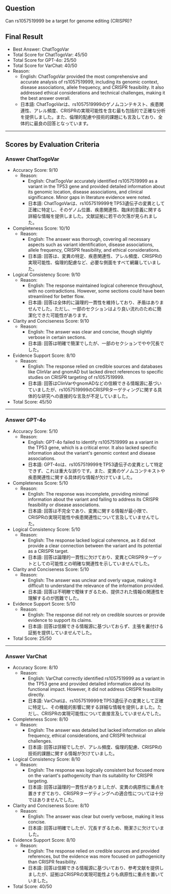 ## Question

Can rs1057519999 be a target for genome editing (CRISPR)?

## Final Result

- Best Answer: ChatTogoVar
- Total Score for ChatTogoVar: 45/50
- Total Score for GPT-4o: 25/50
- Total Score for VarChat: 40/50
- Reason:
  - English: ChatTogoVar provided the most comprehensive and accurate analysis of rs1057519999, including its genomic context, disease associations, allele frequency, and CRISPR feasibility. It also addressed ethical considerations and technical challenges, making it the best answer overall.
  - 日本語: ChatTogoVarは、rs1057519999のゲノムコンテキスト、疾患関連性、アレル頻度、CRISPRの実現可能性を含む最も包括的で正確な分析を提供しました。また、倫理的配慮や技術的課題にも言及しており、全体的に最良の回答となっています。

---

## Scores by Evaluation Criteria

### Answer ChatTogoVar
- Accuracy Score: 9/10
  - Reason: 
    - English: ChatTogoVar accurately identified rs1057519999 as a variant in the TP53 gene and provided detailed information about its genomic location, disease associations, and clinical significance. Minor gaps in literature evidence were noted.
    - 日本語: ChatTogoVarは、rs1057519999をTP53遺伝子の変異として正確に特定し、そのゲノム位置、疾患関連性、臨床的意義に関する詳細な情報を提供しました。文献証拠に若干の欠落が見られました。
- Completeness Score: 10/10
  - Reason: 
    - English: The answer was thorough, covering all necessary aspects such as variant identification, disease associations, allele frequency, CRISPR feasibility, and ethical considerations.
    - 日本語: 回答は、変異の特定、疾患関連性、アレル頻度、CRISPRの実現可能性、倫理的配慮など、必要な側面をすべて網羅していました。
- Logical Consistency Score: 9/10
  - Reason: 
    - English: The response maintained logical coherence throughout, with no contradictions. However, some sections could have been streamlined for better flow.
    - 日本語: 回答は全体的に論理的一貫性を維持しており、矛盾はありませんでした。ただし、一部のセクションはより良い流れのために簡潔化できた可能性があります。
- Clarity and Conciseness Score: 9/10
  - Reason: 
    - English: The answer was clear and concise, though slightly verbose in certain sections.
    - 日本語: 回答は明確で簡潔でしたが、一部のセクションでやや冗長でした。
- Evidence Support Score: 8/10
  - Reason: 
    - English: The response relied on credible sources and databases like ClinVar and gnomAD but lacked direct references to specific studies on CRISPR targeting of rs1057519999.
    - 日本語: 回答はClinVarやgnomADなどの信頼できる情報源に基づいていましたが、rs1057519999のCRISPRターゲティングに関する具体的な研究への直接的な言及が不足していました。
- Total Score: 45/50

---

### Answer GPT-4o
- Accuracy Score: 5/10
  - Reason: 
    - English: GPT-4o failed to identify rs1057519999 as a variant in the TP53 gene, which is a critical error. It also lacked specific information about the variant's genomic context and disease associations.
    - 日本語: GPT-4oは、rs1057519999をTP53遺伝子の変異として特定できず、これは重大な誤りです。また、変異のゲノムコンテキストや疾患関連性に関する具体的な情報が欠けていました。
- Completeness Score: 5/10
  - Reason: 
    - English: The response was incomplete, providing minimal information about the variant and failing to address its CRISPR feasibility or disease associations.
    - 日本語: 回答は不完全であり、変異に関する情報が最小限で、CRISPRの実現可能性や疾患関連性について言及していませんでした。
- Logical Consistency Score: 5/10
  - Reason: 
    - English: The response lacked logical coherence, as it did not provide a clear connection between the variant and its potential as a CRISPR target.
    - 日本語: 回答は論理的一貫性に欠けており、変異とCRISPRターゲットとしての可能性との明確な関連性を示していませんでした。
- Clarity and Conciseness Score: 5/10
  - Reason: 
    - English: The answer was unclear and overly vague, making it difficult to understand the relevance of the information provided.
    - 日本語: 回答は不明瞭で曖昧すぎるため、提供された情報の関連性を理解するのが困難でした。
- Evidence Support Score: 5/10
  - Reason: 
    - English: The response did not rely on credible sources or provide evidence to support its claims.
    - 日本語: 回答は信頼できる情報源に基づいておらず、主張を裏付ける証拠を提供していませんでした。
- Total Score: 25/50

---

### Answer VarChat
- Accuracy Score: 8/10
  - Reason: 
    - English: VarChat correctly identified rs1057519999 as a variant in the TP53 gene and provided detailed information about its functional impact. However, it did not address CRISPR feasibility directly.
    - 日本語: VarChatは、rs1057519999をTP53遺伝子の変異として正確に特定し、その機能的影響に関する詳細な情報を提供しました。ただし、CRISPRの実現可能性について直接言及していませんでした。
- Completeness Score: 8/10
  - Reason: 
    - English: The answer was detailed but lacked information on allele frequency, ethical considerations, and CRISPR technical challenges.
    - 日本語: 回答は詳細でしたが、アレル頻度、倫理的配慮、CRISPRの技術的課題に関する情報が欠けていました。
- Logical Consistency Score: 8/10
  - Reason: 
    - English: The response was logically consistent but focused more on the variant's pathogenicity than its suitability for CRISPR targeting.
    - 日本語: 回答は論理的一貫性がありましたが、変異の病原性に重点を置きすぎており、CRISPRターゲティングへの適合性については十分ではありませんでした。
- Clarity and Conciseness Score: 8/10
  - Reason: 
    - English: The answer was clear but overly verbose, making it less concise.
    - 日本語: 回答は明確でしたが、冗長すぎるため、簡潔さに欠けていました。
- Evidence Support Score: 8/10
  - Reason: 
    - English: The response relied on credible sources and provided references, but the evidence was more focused on pathogenicity than CRISPR feasibility.
    - 日本語: 回答は信頼できる情報源に基づいており、参考文献を提供しましたが、証拠はCRISPRの実現可能性よりも病原性に重点を置いていました。
- Total Score: 40/50
